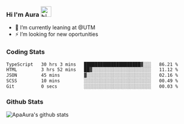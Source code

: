 ### Hi I'm Aura <img src="https://user-images.githubusercontent.com/1303154/88677602-1635ba80-d120-11ea-84d8-d263ba5fc3c0.gif" width="28px" alt="hi">

- 🔭 I’m currently leaning at @UTM
- ⚡ I’m looking for new oportunities


### Coding Stats

<!--START_SECTION:waka-->

```txt
TypeScript   30 hrs 3 mins   █████████████████████▓░░░   86.21 %
HTML         3 hrs 52 mins   ██▓░░░░░░░░░░░░░░░░░░░░░░   11.12 %
JSON         45 mins         ▓░░░░░░░░░░░░░░░░░░░░░░░░   02.16 %
SCSS         10 mins         ░░░░░░░░░░░░░░░░░░░░░░░░░   00.49 %
Git          0 secs          ░░░░░░░░░░░░░░░░░░░░░░░░░   00.03 %
```

<!--END_SECTION:waka-->

### Github Stats

![ApaAura's github stats](https://github-readme-stats.vercel.app/api?username=ApaAura&count_private=true&theme=tokyonight&hide=contribs,prs)
